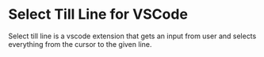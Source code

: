 # Select Till Line for VSCode

Select till line is a vscode extension that gets an input from user and selects everything from the cursor to the given line.
